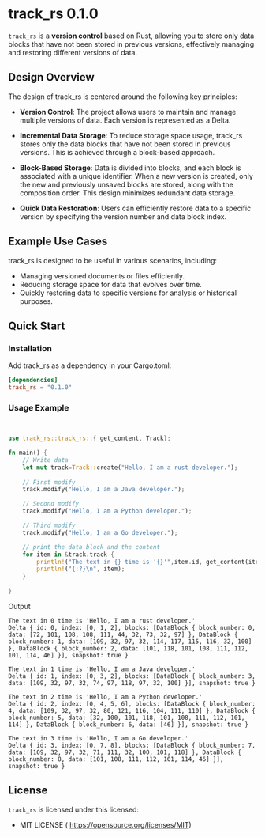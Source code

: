 # track_rs 0.1.0

`track_rs` is a **version control**  based on Rust, allowing you to store only data blocks that have not been stored in previous versions, effectively managing and restoring different versions of data. 

## Design Overview

The design of track_rs is centered around the following key principles:

- **Version Control**: The project allows users to maintain and manage multiple versions of data. Each version is represented as a Delta.

- **Incremental Data Storage**: To reduce storage space usage, track_rs stores only the data blocks that have not been stored in previous versions. This is achieved through a block-based approach.

- **Block-Based Storage**: Data is divided into blocks, and each block is associated with a unique identifier. When a new version is created, only the new and previously unsaved blocks are stored, along with the composition order. This design minimizes redundant data storage.

- **Quick Data Restoration**: Users can efficiently restore data to a specific version by specifying the version number and data block index.

## Example Use Cases

track_rs is designed to be useful in various scenarios, including:

- Managing versioned documents or files efficiently.
- Reducing storage space for data that evolves over time.
- Quickly restoring data to specific versions for analysis or historical purposes.

## Quick Start

### Installation

Add track_rs as a dependency in your Cargo.toml:

```toml
[dependencies]
track_rs = "0.1.0"
```

### Usage Example

```rust
 

use track_rs::track_rs::{ get_content, Track};

fn main() {
    // Write data
    let mut track=Track::create("Hello, I am a rust developer.");
    
    // First modify
    track.modify("Hello, I am a Java developer.");

    // Second modify
    track.modify("Hello, I am a Python developer.");

    // Third modify
    track.modify("Hello, I am a Go developer.");

    // print the data block and the content
    for item in &track.track {
        println!("The text in {} time is '{}'",item.id, get_content(item.id, track.track.clone()));
        println!("{:?}\n", item);
    }
    
}
```

Output

```shell
The text in 0 time is 'Hello, I am a rust developer.'
Delta { id: 0, index: [0, 1, 2], blocks: [DataBlock { block_number: 0, data: [72, 101, 108, 108, 111, 44, 32, 73, 32, 97] }, DataBlock { block_number: 1, data: [109, 32, 97, 32, 114, 117, 115, 116, 32, 100] }, DataBlock { block_number: 2, data: [101, 118, 101, 108, 111, 112, 101, 114, 46] }], snapshot: true }

The text in 1 time is 'Hello, I am a Java developer.'
Delta { id: 1, index: [0, 3, 2], blocks: [DataBlock { block_number: 3, data: [109, 32, 97, 32, 74, 97, 118, 97, 32, 100] }], snapshot: true }

The text in 2 time is 'Hello, I am a Python developer.'
Delta { id: 2, index: [0, 4, 5, 6], blocks: [DataBlock { block_number: 4, data: [109, 32, 97, 32, 80, 121, 116, 104, 111, 110] }, DataBlock { block_number: 5, data: [32, 100, 101, 118, 101, 108, 111, 112, 101, 114] }, DataBlock { block_number: 6, data: [46] }], snapshot: true }

The text in 3 time is 'Hello, I am a Go developer.'
Delta { id: 3, index: [0, 7, 8], blocks: [DataBlock { block_number: 7, data: [109, 32, 97, 32, 71, 111, 32, 100, 101, 118] }, DataBlock { block_number: 8, data: [101, 108, 111, 112, 101, 114, 46] }], snapshot: true }
```

## License

`track_rs` is licensed under this licensed:

- MIT LICENSE ( https://opensource.org/licenses/MIT)
